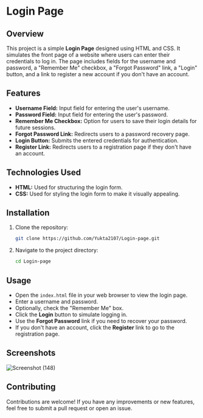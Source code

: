 # Login Page

## Overview

This project is a simple **Login Page** designed using HTML and CSS. It simulates the front page of a website where users can enter their credentials to log in. The page includes fields for the username and password, a "Remember Me" checkbox, a "Forgot Password" link, a "Login" button, and a link to register a new account if you don't have an account.

## Features

- **Username Field:** Input field for entering the user's username.
- **Password Field:** Input field for entering the user's password.
- **Remember Me Checkbox:** Option for users to save their login details for future sessions.
- **Forgot Password Link:** Redirects users to a password recovery page.
- **Login Button:** Submits the entered credentials for authentication.
- **Register Link:** Redirects users to a registration page if they don't have an account.

## Technologies Used

- **HTML:** Used for structuring the login form.
- **CSS:** Used for styling the login form to make it visually appealing.

## Installation

1. Clone the repository:
    ```bash
    git clone https://github.com/Yukta2107/Login-page.git
    ```
2. Navigate to the project directory:
    ```bash
    cd Login-page
    ```

## Usage

- Open the `index.html` file in your web browser to view the login page.
- Enter a username and password.
- Optionally, check the "Remember Me" box.
- Click the **Login** button to simulate logging in.
- Use the **Forgot Password** link if you need to recover your password.
- If you don't have an account, click the **Register** link to go to the registration page.

## Screenshots

![Screenshot (148)](https://github.com/user-attachments/assets/ca8f6369-4a5e-45f3-a37c-3cf9503ca749)

## Contributing

Contributions are welcome! If you have any improvements or new features, feel free to submit a pull request or open an issue.
